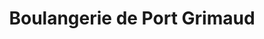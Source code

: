 ---
title: "Boulangerie de Port Grimaud"
url: /port-grimaud/boulangerie-de-port-grimaud/
shop: boulangerie
---